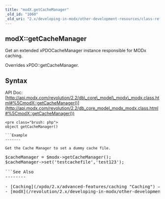 ```yaml
---
title: "modX.getCacheManager"
_old_id: "1060"
_old_uri: "2.x/developing-in-modx/other-development-resources/class-reference/modx/modx.getcachemanager"
---
```


modX::getCacheManager
---------------------

Get an extended xPDOCacheManager instance responsible for MODx caching.

Overrides xPDO::getCacheManager.

Syntax
------

API Doc: [http://api.modx.com/revolution/2.2/db\_core\_model\_modx\_modx.class.html#%5CmodX::getCacheManager()](http://api.modx.com/revolution/2.2/db_core_model_modx_modx.class.html#%5CmodX::getCacheManager())

```
<pre class="brush: php">
object getCacheManager()

```Example
-------

Get the Cache Manager to set a dummy cache file.

```
<pre class="brush: php">
$cacheManager = $modx->getCacheManager();
$cacheManager->set('testcachefile','test123');

```See Also
--------

- [Caching](/xpdo/2.x/advanced-features/caching "Caching") – the full options are documented on the xPDO caching page.
- [modX](/revolution/2.x/developing-in-modx/other-development-resources/class-reference/modx "modX")